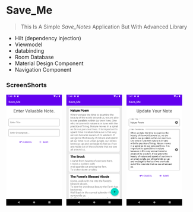 <!-- heading -->
# Save_Me


<!-- Blockquote -->
<!-- Strong -->
>  This Is A Simple _Save_Notes_ Application But With Advanced Library

<!------------
-->


<!--ul-->
* Hilt (dependency injection)
* Viewmodel
* databinding
* Room Database
* Material Design Component
* Navigation Component

###  ScreenShorts

<p float="left">
<img src ="/sample_images/img3.png" width="150" height="300"> &nbsp
<img src ="/sample_images/img1.png" width="150" height="300"> &nbsp
<img src ="/sample_images/img2.png" width="150" height="300"> </a></br>
</p>








